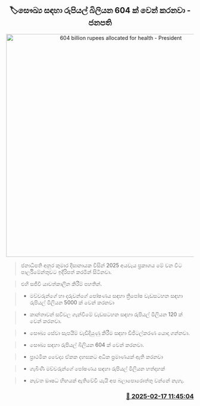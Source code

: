 <p align='center'><b><h2 align='center' title='604 billion rupees allocated for health - President'>🏷සෞඛ්‍ය සඳහා රුපියල් බිලියන 604 ක් වෙන් කරනවා - ජනපති</h2></b></p>
<p align='center'><img src='https://helakuru.sgp1.cdn.digitaloceanspaces.com/esana/images/lib/budget-2025-new-live.jpg' width='600' alt='604 billion rupees allocated for health - President'></p>

> ජනාධිපති අනුර කුමාර දිසානායක විසින් 2025 අයවැය ප්‍රකාශය මේ වන විට පාර්ලිමේන්තුවට ඉදිරිපත් කරමින් සිටිනවා.

> එහි සජීවී යාවත්කාලීන කිරීම් පහතින්.

> * මව්වරුන්ගේ හා දරුවන්ගේ පෝෂණය සඳහා ත්‍රිපෝෂ වැඩසටහන සඳහා රුපියල් මිලියන 5000 ක් වෙන් කරනවා

> * කාන්තාවන් සවිවල ගැන්වීමේ වැඩසටහන සඳහා රුපියල් මිලියන 120 ක් වෙන් කරනවා.

> * සෞඛ්‍ය සේවා සැපයීම් වැඩිදියුණු කිරීම සඳහා ඩිජිටල්කරණ යොදා ගන්නවා.

> * සෞඛ්‍ය සඳහා රුපියල් බිලියන 604 ක් වෙන් කරනවා.

> * ප්‍රාථමික වෛද්‍ය ඒකක දහසකට අධික ප්‍රමාණයක් ඇති කරනවා

> * ගැබිණි මව්වරුන්ගේ පෝෂණය සඳහා රුපියල් මිලියන හත්දාහක්

> * නැවත ඖෂධ හිඟයක් ඇතිවේවි යැයි අප බලාපොරොත්තු වන්නේ නැහැ.



<h3 align='right'><a href='https://www.helakuru.lk/esana/p/107521/'>📅 2025-02-17 11:45:04</a></h3>
